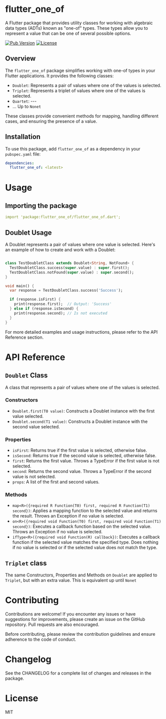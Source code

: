 # flutter_one_of

A Flutter package that provides utility classes for working with algebraic data types (ADTs) known as "one-of" types. These types allow you to represent a value that can be one of several possible options.

[![Pub Version](https://img.shields.io/pub/v/package_name.svg)](https://pub.dev/packages/package_name)
[![License](https://img.shields.io/badge/license-MIT-blue.svg)](https://github.com/your_username/package_name/blob/main/LICENSE)

## Overview

The `flutter_one_of` package simplifies working with one-of types in your Flutter applications. It provides the following classes:

- `Doublet`: Represents a pair of values where one of the values is selected.
- `Triplet`: Represents a triplet of values where one of the values is selected.
- `Quartet`: ---
- ... Up to `Nonet`

These classes provide convenient methods for mapping, handling different cases, and ensuring the presence of a value.

## Installation

To use this package, add `flutter_one_of` as a dependency in your `pubspec.yaml` file:

```yaml
dependencies:
  flutter_one_of: <latest>
```

# Usage

## Importing the package

``` yaml
import 'package:flutter_one_of/flutter_one_of.dart';
```

## Doublet Usage

A Doublet represents a pair of values where one value is selected. Here's an example of how to create and work with a Doublet:

``` dart

class TestDoubletClass extends Doublet<String, NotFound> {
  TestDoubletClass.success(super.value) : super.first();
  TestDoubletClass.notFound(super.value) : super.second();
}

void main() {
  var response = TestDoubletClass.success('Success');

  if (response.isFirst) {
    print(response.first);  // Output: 'Success'
  } else if (response.isSecond) {
    print(response.second); // Is not executed
  }
}
```

For more detailed examples and usage instructions, please refer to the API Reference section.

# API Reference

## `Doublet` Class
A class that represents a pair of values where one of the values is selected.

### Constructors
- `Doublet.first(T0 value)`: Constructs a Doublet instance with the first value selected.
- `Doublet.second(T1 value)`: Constructs a Doublet instance with the second value selected.

### Properties
- `isFirst`: Returns true if the first value is selected, otherwise false.
- `isSecond`: Returns true if the second value is selected, otherwise false.
- `first`: Returns the first value. Throws a TypeError if the first value is not selected.
- `second`: Returns the second value. Throws a TypeError if the second value is not selected.
- `props`: A list of the first and second values.


### Methods
- `map<R>({required R Function(T0) first, required R Function(T1) second})`: Applies a mapping function to the selected value and returns the result. Throws an Exception if no value is selected.
- `on<R>({required void Function(T0) first, required void Function(T1) second})`: Executes a callback function based on the selected value. Throws an Exception if no value is selected.
- `ifType<R>({required void Function(R) callback})`: Executes a callback function if the selected value matches the specified type. Does nothing if no value is selected or if the selected value does not match the type.

## `Triplet` class

The same Constructors, Properties and Methods on `Doublet` are applied to `Triplet`, but with an extra value. This is equivalent up until `Nonet` 

# Contributing
Contributions are welcome! If you encounter any issues or have suggestions for improvements, please create an issue on the GitHub repository. Pull requests are also encouraged.

Before contributing, please review the contribution guidelines and ensure adherence to the code of conduct.

# Changelog
See the CHANGELOG for a complete list of changes and releases in the package.

# License
MIT